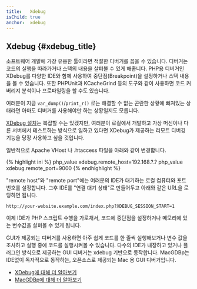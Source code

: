 ```yaml
---
title:   Xdebug
isChild: true
anchor:  xdebug
---
```


## Xdebug {#xdebug_title}

소프트웨어 개발에 가장 유용한 툴이라면 적절한 디버거를 꼽을 수 있습니다. 디버거는 코드의 실행을 따라가거나 스택의
내용을 살펴볼 수 있게 해줍니다. PHP용 디버거인 XDebug를 다양한 IDE와 함께 사용하여 중단점(Breakpoint)을 설정하거나
스택 내용을 볼 수 있습니다. 또한 PHPUnit과 KCacheGrind 등의 도구와 같이 사용하면 코드 커버리지 분석이나 프로파일링을
할 수도 있습니다.

여러분이 지금 `var_dump()`/`print_r()` 로는 해결할 수 없는 곤란한 상황에 빠져있는 상태라면 아마도 디버거를 사용해야만
하는 상황일지도 모릅니다.

[XDebug 설치][xdebug-install]는 복잡할 수는 있겠지만, 여러분이 로컬에서 개발하고 가상 머신이나 다른 서버에서
테스트하는 방식으로 일하고 있다면 XDebug가 제공하는 리모트 디버깅 기능을 당장 사용하고 싶을 것입니다.

일반적으로 Apache VHost 나 .htaccess 파일을 아래와 같이 변경합니다.

{% highlight ini %}
php_value xdebug.remote_host=192.168.?.?
php_value xdebug.remote_port=9000
{% endhighlight %}

"remote host"와 "remote port"에는 여러분의 IDE가 대기하는 로컬 컴퓨터와 포트 번호를 설정합니다. 그후 IDE를 "연결 대기
상태"로 만들어두고 아래와 같은 URL을 로딩하면 됩니다.

    http://your-website.example.com/index.php?XDEBUG_SESSION_START=1

이제 IDE가 PHP 스크립트 수행을 가로채서, 코드에 중단점을 설정하거나 메모리에 있는 변수값을 살펴볼 수 있게 됩니다.

GUI가 제공되는 디버거를 사용하면 아주 쉽게 코드를 한 줄씩 실행해보거나 변수 값을 조사하고 실행 중에 코드를 실행시켜볼
수 있습니다. 다수의 IDE가 내장하고 있거나 플러그인 방식으로 제공하는 GUI 디버거는 xdebug 기반으로 동작합니다.
MacGDBp는 IDE없이 독자적으로 동작하는, 오픈소스로 제공되는 Mac 용 GUI 디버거입니다.

 * [XDebug에 대해 더 알아보기][xdebug-docs]
 * [MacGDBp에 대해 더 알아보기][macgdbp-install]


[xdebug-install]: http://xdebug.org/docs/install
[xdebug-docs]: http://xdebug.org/docs/
[macgdbp-install]: http://www.bluestatic.org/software/macgdbp/
